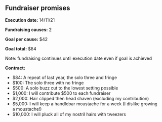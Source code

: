 ## Fundraiser promises

**Execution date:** 14/11/21

**Fundraising causes:** 2

**Goal per cause:** $42

**Goal total:** $84

Note: fundraising continues until execution date even if goal is achieved

**Contract:** 

- $84: A repeat of last year, the solo three and fringe
- $100: The solo three with no fringe
- $500: A solo buzz cut to the lowest setting possible
- $1,000: I will contribute $500 to each fundraiser
- $2,000: Hair clipped then head shaven (excluding my contribution)
- $5,000: I will keep a handlebar moustache for a week (I dislike growing a moustache!)
- $10,000: I will pluck all of my nostril hairs with tweezers